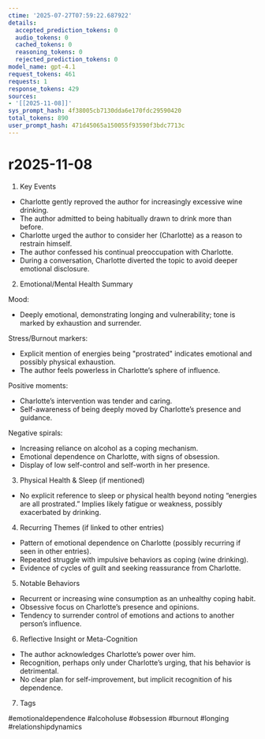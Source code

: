 ```yaml
---
ctime: '2025-07-27T07:59:22.687922'
details:
  accepted_prediction_tokens: 0
  audio_tokens: 0
  cached_tokens: 0
  reasoning_tokens: 0
  rejected_prediction_tokens: 0
model_name: gpt-4.1
request_tokens: 461
requests: 1
response_tokens: 429
sources:
- '[[2025-11-08]]'
sys_prompt_hash: 4f38005cb7130dda6e170fdc29590420
total_tokens: 890
user_prompt_hash: 471d45065a150055f93590f3bdc7713c
---
```

# r2025-11-08

1. Key Events

- Charlotte gently reproved the author for increasingly excessive wine drinking.
- The author admitted to being habitually drawn to drink more than before.
- Charlotte urged the author to consider her (Charlotte) as a reason to restrain himself.
- The author confessed his continual preoccupation with Charlotte.
- During a conversation, Charlotte diverted the topic to avoid deeper emotional disclosure.

2. Emotional/Mental Health Summary

Mood:
- Deeply emotional, demonstrating longing and vulnerability; tone is marked by exhaustion and surrender.

Stress/Burnout markers:
- Explicit mention of energies being "prostrated" indicates emotional and possibly physical exhaustion.
- The author feels powerless in Charlotte’s sphere of influence.

Positive moments:
- Charlotte’s intervention was tender and caring.
- Self-awareness of being deeply moved by Charlotte’s presence and guidance.

Negative spirals:
- Increasing reliance on alcohol as a coping mechanism.
- Emotional dependence on Charlotte, with signs of obsession.
- Display of low self-control and self-worth in her presence.

3. Physical Health & Sleep (if mentioned)

- No explicit reference to sleep or physical health beyond noting “energies are all prostrated.” Implies likely fatigue or weakness, possibly exacerbated by drinking.

4. Recurring Themes (if linked to other entries)

- Pattern of emotional dependence on Charlotte (possibly recurring if seen in other entries).
- Repeated struggle with impulsive behaviors as coping (wine drinking).
- Evidence of cycles of guilt and seeking reassurance from Charlotte.

5. Notable Behaviors

- Recurrent or increasing wine consumption as an unhealthy coping habit.
- Obsessive focus on Charlotte’s presence and opinions.
- Tendency to surrender control of emotions and actions to another person’s influence.

6. Reflective Insight or Meta-Cognition

- The author acknowledges Charlotte’s power over him.
- Recognition, perhaps only under Charlotte’s urging, that his behavior is detrimental.
- No clear plan for self-improvement, but implicit recognition of his dependence.

7. Tags

#emotionaldependence #alcoholuse #obsession #burnout #longing #relationshipdynamics
